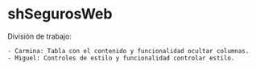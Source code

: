 # shSegurosWeb

División de trabajo:

    - Carmina: Tabla con el contenido y funcionalidad ocultar columnas.
    - Miguel: Controles de estilo y funcionalidad controlar estilo.